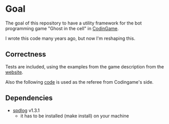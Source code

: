 # Goal

The goal of this repository to have a utility framework for the bot programming game "Ghost in the cell" in [CodinGame](https://www.codingame.com/multiplayer/bot-programming/ghost-in-the-cell).

I wrote this code many years ago, but now I'm reshaping this.

## Correctness

Tests are included, using the examples from the game description from the [website](https://www.codingame.com/multiplayer/bot-programming/ghost-in-the-cell).

Also the following [code](https://github.com/CodinGame/ghost-in-the-cell/blob/master/Referee.java) is used as the referee from Codingame's side.

## Dependencies

 - [spdlog](https://github.com/gabime/spdlog) v1.3.1
   - it has to be installed (make install) on your machine
